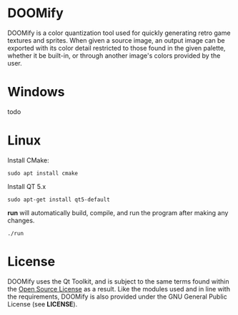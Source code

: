 # DOOMify
DOOMify is a color quantization tool used for quickly generating retro game textures and sprites. When given a source image, an output image can be exported with its color detail restricted to those found in the given palette, whether it be built-in, or through another image's colors provided by the user.

# Windows
todo

# Linux
Install CMake:
```
sudo apt install cmake
```
Install QT 5.x
```
sudo apt-get install qt5-default
```
**run** will automatically build, compile, and run the program after making any changes.
```
./run
```

# License
DOOMify uses the Qt Toolkit, and is subject to the same terms found within the [Open Source License](https://www.qt.io/licensing/open-source-lgpl-obligations) as a result. Like the modules used and in line with the requirements, DOOMify is also provided under the GNU General Public License (see **LICENSE**).
